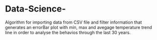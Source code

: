 # Data-Science-
Algorithm for importing data from CSV file and filter information that generates an errorBar plot with min, max and avegage temperature trend line in order to analyse the behavios through the last 30 years.
